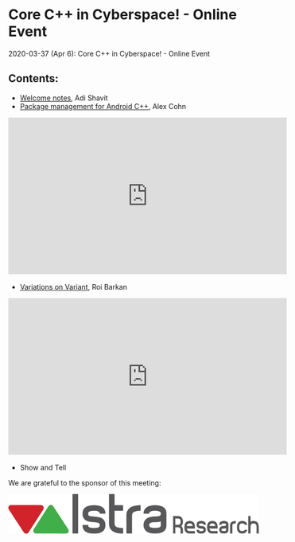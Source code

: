 # Core C++ in Cyberspace! - Online Event
2020-03-37 (Apr 6): Core C++ in Cyberspace! - Online Event

## Contents:
- [Welcome notes](202004_News+Updates+Intro.pdf), Adi Shavit
- [Package management for Android C++](Package_Management_for_Android_C++_Alex.pdf), Alex Cohn

<iframe width="560" height="315" src="https://www.youtube.com/embed/-QbnbrSUaGA" frameborder="0" allow="accelerometer; autoplay; encrypted-media; gyroscope; picture-in-picture" allowfullscreen></iframe>

- [Variations on Variant](Variations_on_Variant_Roi.pdf), Roi Barkan

<iframe width="560" height="315" src="https://www.youtube.com/embed/SaVhzQBnWBo" frameborder="0" allow="accelerometer; autoplay; encrypted-media; gyroscope; picture-in-picture" allowfullscreen></iframe>

- Show and Tell

We are grateful to the sponsor of this meeting:  

![Istra](../assets/sponsor-logos/istra-research.png)

